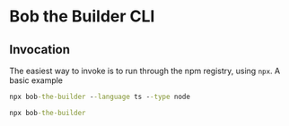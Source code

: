 # Bob the Builder CLI

## Invocation

The easiest way to invoke is to run through the npm registry, using `npx`. A basic example

```cmd
npx bob-the-builder --language ts --type node
```

```cmd
npx bob-the-builder 
```